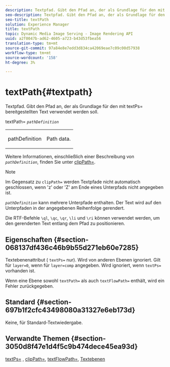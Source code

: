```yaml
---
description: Textpfad. Gibt den Pfad an, der als Grundlage für den mit textPs= bereitgestellten Text verwendet werden soll.
seo-description: Textpfad. Gibt den Pfad an, der als Grundlage für den mit textPs= bereitgestellten Text verwendet werden soll.
seo-title: textPath
solution: Experience Manager
title: textPath
topic: Dynamic Media Image Serving - Image Rendering API
uuid: a2f0047b-ad62-4605-a723-b43d53fbea56
translation-type: tm+mt
source-git-commit: 97a84e8e7edd3d834ca42069eae7c09c00d57938
workflow-type: tm+mt
source-wordcount: '158'
ht-degree: 3%

---
```



# textPath{#textpath}

Textpfad. Gibt den Pfad an, der als Grundlage für den mit textPs= bereitgestellten Text verwendet werden soll.

textPath= *`pathDefinition`*

<table id="simpletable_74F549E8625B483A9B334B24A7EB6D22"> 
 <tr class="strow"> 
  <td class="stentry"> <p><span class="varname"> pathDefinition</span> </p> </td> 
  <td class="stentry"> <p>Path data. </p></td> 
 </tr> 
</table>

Weitere Informationen, einschließlich einer Beschreibung von *`pathDefinition`*, finden Sie unter [clipPath=](../../../../../is-api/http-ref/image-serving-api-ref/c-http-protocol-reference/c-command-reference/r-clippath.md#reference-8139b1b52dc54749b51b109521ddf83d).

>[!NOTE]
>
>Im Gegensatz zu `clipPath=` werden Textpfade nicht automatisch geschlossen, wenn &#39;z&#39; oder &#39;Z&#39; am Ende eines Unterpfads nicht angegeben ist.

*`pathDefinition`* kann mehrere Unterpfade enthalten. Der Text wird auf den Unterpfaden in der angegebenen Reihenfolge gerendert.

Die RTF-Befehle `\ql`, `\qc`, `\qr`, `\li` und `\ri` können verwendet werden, um den gerenderten Text entlang dem Pfad zu positionieren.

## Eigenschaften {#section-068137df436c46b9b55d271eb60e7285}

Textebenenattribut ( `textPs=` nur). Wird von anderen Ebenen ignoriert. Gilt für `layer=0`, wenn für `layer=comp` angegeben. Wird ignoriert, wenn `textPs=` vorhanden ist.

Wenn eine Ebene sowohl `textPath=` als auch `textFlowPath=` enthält, wird ein Fehler zurückgegeben.

## Standard {#section-697b1f2cfc43498080a31327e6eb173d}

Keine, für Standard-Textwiedergabe.

## Verwandte Themen {#section-3050d8f47e1d4f5c9b474dece45ea93d}

[textPs=](../../../../../is-api/http-ref/image-serving-api-ref/c-http-protocol-reference/c-command-reference/r-textps.md#reference-4209a2a6169f44278da2647cfb0cd767) ,  [clipPath=](../../../../../is-api/http-ref/image-serving-api-ref/c-http-protocol-reference/c-command-reference/r-clippath.md#reference-8139b1b52dc54749b51b109521ddf83d),  [textFlowPath=](../../../../../is-api/http-ref/image-serving-api-ref/c-http-protocol-reference/c-command-reference/r-textflowpath.md#reference-0b8d9493d71342f0b6a64a6d221584ef),  [Textebenen](../../../../../is-api/http-ref/image-serving-api-ref/c-http-protocol-reference/c-text-formatting/r-text-layers.md#reference-47e78cfb18134db5ab09e17af14a6a8f)
